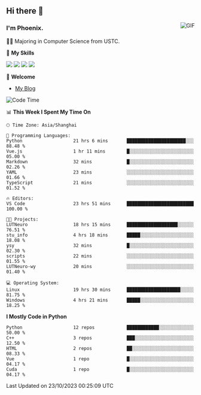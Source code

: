 ## Hi there 👋
<img align="right" alt="GIF" src="https://raw.githubusercontent.com/JoeyBling/JoeyBling/master/pic/pusheencode.gif" />

### I'm Phoenix.

👨‍🎓 Majoring in Computer Science from USTC.

🌟 **My Skills**

![](https://img.shields.io/badge/-Python-3e74a2?style=flat-square&logo=Python&logoColor=fff)
![](https://img.shields.io/badge/-C++-9f62a5?style=flat&logo=cplusplus&logoColor=white)
![](https://img.shields.io/badge/-Linux-185886?style=flat-square&logo=Linux&logoColor=fff)
![](https://img.shields.io/badge/-Rust-ff4136?style=flat-square&logo=Rust&logoColor=fff)

💬 **Welcome**

- [My Blog](https://ysy-phoenix.github.io/)

<!--START_SECTION:waka-->
![Code Time](http://img.shields.io/badge/Code%20Time-346%20hrs%2058%20mins-blue)

📊 **This Week I Spent My Time On** 

```text
🕑︎ Time Zone: Asia/Shanghai

💬 Programming Languages: 
Python                   21 hrs 6 mins       ██████████████████████░░░   88.48 % 
Vue.js                   1 hr 11 mins        █░░░░░░░░░░░░░░░░░░░░░░░░   05.00 % 
Markdown                 32 mins             █░░░░░░░░░░░░░░░░░░░░░░░░   02.26 % 
YAML                     23 mins             ░░░░░░░░░░░░░░░░░░░░░░░░░   01.66 % 
TypeScript               21 mins             ░░░░░░░░░░░░░░░░░░░░░░░░░   01.52 % 

🔥 Editors: 
VS Code                  23 hrs 51 mins      █████████████████████████   100.00 % 

🐱‍💻 Projects: 
LUTNeuro                 18 hrs 15 mins      ███████████████████░░░░░░   76.51 % 
stu_info                 4 hrs 18 mins       █████░░░░░░░░░░░░░░░░░░░░   18.08 % 
ysy                      32 mins             █░░░░░░░░░░░░░░░░░░░░░░░░   02.30 % 
scripts                  22 mins             ░░░░░░░░░░░░░░░░░░░░░░░░░   01.55 % 
LUTNeuro-wy              20 mins             ░░░░░░░░░░░░░░░░░░░░░░░░░   01.40 % 

💻 Operating System: 
Linux                    19 hrs 30 mins      ████████████████████░░░░░   81.75 % 
Windows                  4 hrs 21 mins       █████░░░░░░░░░░░░░░░░░░░░   18.25 % 
```

**I Mostly Code in Python** 

```text
Python                   12 repos            ████████████░░░░░░░░░░░░░   50.00 % 
C++                      3 repos             ███░░░░░░░░░░░░░░░░░░░░░░   12.50 % 
HTML                     2 repos             ██░░░░░░░░░░░░░░░░░░░░░░░   08.33 % 
Vue                      1 repo              █░░░░░░░░░░░░░░░░░░░░░░░░   04.17 % 
Cuda                     1 repo              █░░░░░░░░░░░░░░░░░░░░░░░░   04.17 % 
```




 Last Updated on 23/10/2023 00:25:09 UTC
<!--END_SECTION:waka-->

<!--
**ysy-phoenix/ysy-phoenix** is a ✨ _special_ ✨ repository because its `README.md` (this file) appears on your GitHub profile.

Here are some ideas to get you started:

- 🔭 I’m currently working on ...
- 🌱 I’m currently learning ...
- 👯 I’m looking to collaborate on ...
- 🤔 I’m looking for help with ...
- 💬 Ask me about ...
- 📫 How to reach me: ...
- 😄 Pronouns: ...
- ⚡ Fun fact: ...
-->
